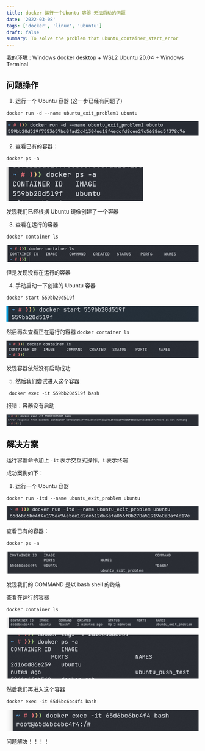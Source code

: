 ```yaml
---
title: docker 运行一个Ubuntu 容器 无法启动的问题
date: '2022-03-08'
tags: ['docker', 'linux', 'ubuntu']
draft: false
summary: To solve the problem that ubuntu_container_start_error
---
```


我的环境 : Windows docker desktop + WSL2 Ubuntu 20.04 + Windows Terminal

## 问题操作

1. 运行一个 Ubuntu 容器 (这一步已经有问题了)

```shell
docker run -d --name ubuntu_exit_problem1 ubuntu
```

![image-20221027195142922](https://raw.githubusercontent.com/XIAOZHUXUEJAVA/GraphBed/main/img/202210271951958.png)

2. 查看已有的容器：

```shell
docker ps -a
```

![image-20221027195353295](https://raw.githubusercontent.com/XIAOZHUXUEJAVA/GraphBed/main/img/202210271953328.png)

发现我们已经根据 Ubuntu 镜像创建了一个容器

3. 查看在运行的容器

```shell
docker container ls
```

![image-20221027195300192](https://raw.githubusercontent.com/XIAOZHUXUEJAVA/GraphBed/main/img/202210271953235.png)

但是发现没有在运行的容器

4. 手动启动一下创建的 Ubuntu 容器

```shell
docker start 559bb20d519f
```

![image-20221027195540889](https://raw.githubusercontent.com/XIAOZHUXUEJAVA/GraphBed/main/img/202210271955929.png)

然后再次查看正在运行的容器 `docker container ls`

![image-20221027195633534](https://raw.githubusercontent.com/XIAOZHUXUEJAVA/GraphBed/main/img/202210271956572.png)

发现容器依然没有启动成功

5. 然后我们尝试进入这个容器

```shell
 docker exec -it 559bb20d519f bash
```

报错：容器没有启动

![image-20221027195743498](https://raw.githubusercontent.com/XIAOZHUXUEJAVA/GraphBed/main/img/202210271957535.png)

## 解决方案

运行容器命令加上 `-it` 表示交互式操作，t 表示终端

成功案例如下：

1. 运行一个 Ubuntu 容器

```shell
docker run -itd --name ubuntu_exit_problem ubuntu
```

![image-20221027192815138](https://raw.githubusercontent.com/XIAOZHUXUEJAVA/GraphBed/main/img/202210271928163.png)

查看已有的容器：

```shell
docker ps -a
```

![image-20221027192922807](https://raw.githubusercontent.com/XIAOZHUXUEJAVA/GraphBed/main/img/202210271929851.png)

发现我们的 COMMAND 是以 bash shell 的终端

查看在运行的容器

```shell
docker container ls
```

![image-20221027193041102](https://raw.githubusercontent.com/XIAOZHUXUEJAVA/GraphBed/main/img/202210271930142.png)

![image-20221027190342700](https://raw.githubusercontent.com/XIAOZHUXUEJAVA/GraphBed/main/img/202210271903808.png)

然后我们再进入这个容器

```shell
docker exec -it 65d6bc6bc4f4 bash
```

![image-20221027194107405](https://raw.githubusercontent.com/XIAOZHUXUEJAVA/GraphBed/main/img/202210271941444.png)

问题解决！！！！
